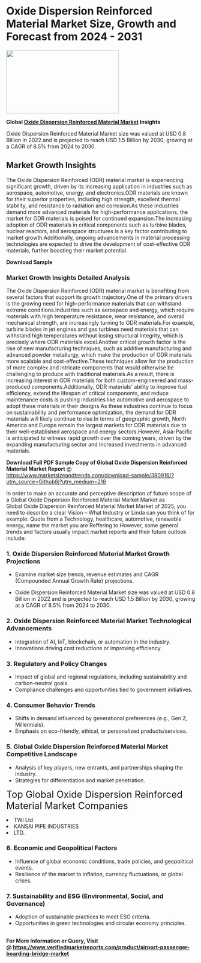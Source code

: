 <H1>Oxide Dispersion Reinforced Material Market Size, Growth and Forecast from 2024 - 2031</H1><img class="aligncenter size-medium wp-image-584254" src="https://thirdeyenews.in/wp-content/uploads/2024/09/Global-Market-Research-300x168.jpeg" alt="" width="300" height="168" /><p><strong>Global&nbsp;<a href="https://www.marketsizeandtrends.com/download-sample/380916/?utm_source=Github8j?utm_medium=218">Oxide Dispersion Reinforced Material Market</a> Insights</strong></p><p>Oxide Dispersion Reinforced Material Market size was valued at USD 0.8 Billion in 2022 and is projected to reach USD 1.5 Billion by 2030, growing at a CAGR of 8.5% from 2024 to 2030.</p><p><h2>Market Growth Insights</h2> The Oxide Dispersion Reinforced (ODR) material market is experiencing significant growth, driven by its increasing application in industries such as aerospace, automotive, energy, and electronics.ODR materials are known for their superior properties, including high strength, excellent thermal stability, and resistance to radiation and corrosion.As these industries demand more advanced materials for high-performance applications, the market for ODR materials is poised for continued expansion.The increasing adoption of ODR materials in critical components such as turbine blades, nuclear reactors, and aerospace structures is a key factor contributing to market growth.Additionally, ongoing advancements in material processing technologies are expected to drive the development of cost-effective ODR materials, further boosting their market potential.<p><strong>Download Sample</strong></p> <h3>Market Growth Insights Detailed Analysis</h3> The Oxide Dispersion Reinforced (ODR) material market is benefiting from several factors that support its growth trajectory.One of the primary drivers is the growing need for high-performance materials that can withstand extreme conditions.Industries such as aerospace and energy, which require materials with high temperature resistance, wear resistance, and overall mechanical strength, are increasingly turning to ODR materials.For example, turbine blades in jet engines and gas turbines need materials that can withstand high temperatures without losing structural integrity, which is precisely where ODR materials excel.Another critical growth factor is the rise of new manufacturing techniques, such as additive manufacturing and advanced powder metallurgy, which make the production of ODR materials more scalable and cost-effective.These techniques allow for the production of more complex and intricate components that would otherwise be challenging to produce with traditional materials.As a result, there is increasing interest in ODR materials for both custom-engineered and mass-produced components.Additionally, ODR materials' ability to improve fuel efficiency, extend the lifespan of critical components, and reduce maintenance costs is pushing industries like automotive and aerospace to adopt these materials in their designs.As these industries continue to focus on sustainability and performance optimization, the demand for ODR materials will likely continue to rise.In terms of geographic growth, North America and Europe remain the largest markets for ODR materials due to their well-established aerospace and energy sectors.However, Asia-Pacific is anticipated to witness rapid growth over the coming years, driven by the expanding manufacturing sector and increased investments in advanced materials.<p><span class=""><strong>Download Full PDF Sample Copy of Global Oxide Dispersion Reinforced Material Market Report</strong> @ <a href="https://www.marketsizeandtrends.com/download-sample/380916/?utm_source=Github8j?utm_medium=218" target="_blank">https://www.marketsizeandtrends.com/download-sample/380916/?utm_source=Github8j?utm_medium=218</a></span></p><p>In order to make an accurate and perceptive description of future scope of a Global&nbsp;Oxide Dispersion Reinforced Material Market Market as Global&nbsp;Oxide Dispersion Reinforced Material Market Market of 2025, you need to describe a clear Vision &ndash; What Industry or Linda can you think of for example: Quote from a Technology, healthcare, automotive, renewable energy, name the market you are Reffering to.However, some general trends and factors usually impact market reports and their future outlook include:</p><h3>1.&nbsp;<strong>Oxide Dispersion Reinforced Material Market Growth Projections</strong></h3><ul><li>Examine market size trends, revenue estimates and CAGR (Compounded Annual Growth Rate) projections.</li><li><p>Oxide Dispersion Reinforced Material Market size was valued at USD 0.8 Billion in 2022 and is projected to reach USD 1.5 Billion by 2030, growing at a CAGR of 8.5% from 2024 to 2030.</p></li></ul><h3>2.&nbsp;<strong>Oxide Dispersion Reinforced Material Market Technological Advancements</strong></h3><ul><li>Integration of AI, IoT, blockchain, or automation in the industry.</li><li>Innovations driving cost reductions or improving efficiency.</li></ul><h3>3.&nbsp;<strong>Regulatory and Policy Changes</strong></h3><ul><li>Impact of global and regional regulations, including sustainability and carbon-neutral goals.</li><li>Compliance challenges and opportunities tied to government initiatives.</li></ul><h3>4.&nbsp;<strong>Consumer Behavior Trends</strong></h3><ul><li>Shifts in demand influenced by generational preferences (e.g., Gen Z, Millennials).</li><li>Emphasis on eco-friendly, ethical, or personalized products/services.</li></ul><h3>5.&nbsp;<strong>Global Oxide Dispersion Reinforced Material Market Competitive Landscape</strong></h3><ul><li>Analysis of key players, new entrants, and partnerships shaping the industry.</li><li>Strategies for differentiation and market penetration.</li></ul><p data-pm-slice="1 1 []"><span style="color: inherit; font-family: inherit; font-size: 25px;">Top Global Oxide Dispersion Reinforced Material Market Companies</span></p><div class="" data-test-id=""><p><li>TWI Ltd.</li><li> KANSAI PIPE INDUSTRIES</li><li> LTD.</li></p></div><h3>6.&nbsp;<strong>Economic and Geopolitical Factors</strong></h3><ul><li>Influence of global economic conditions, trade policies, and geopolitical events.</li><li>Resilience of the market to inflation, currency fluctuations, or global crises.</li></ul><h3>7.&nbsp;<strong>Sustainability and ESG (Environmental, Social, and Governance)</strong></h3><ul><li>Adoption of sustainable practices to meet ESG criteria.</li><li>Opportunities in green technologies and circular economy principles.</li></ul><h2><strong style="font-size: 14px;">For More Information or Query, Visit @&nbsp;</strong><a style="background-color: #ffffff; font-size: 14px;" href="https://www.marketsizeandtrends.com/report/oxide-dispersion-reinforced-material-market/" target="_blank">https://www.verifiedmarketreports.com/product/airport-passenger-boarding-bridge-market</a></h2>